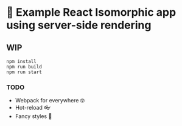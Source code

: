 # 🎉 Example React Isomorphic app using server-side rendering

## WIP

```
npm install
npm run build
npm run start
```

### TODO

* Webpack for everywhere 🤓
* Hot-reload 👓
* Fancy styles 💄
